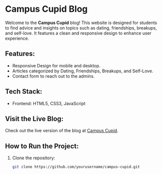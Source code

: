 # Campus Cupid Blog

Welcome to the **Campus Cupid** blog! This website is designed for students to find advice and insights on topics such as dating, friendships, breakups, and self-love. It features a clean and responsive design to enhance user experience.

## Features:
- Responsive Design for mobile and desktop.
- Articles categorized by Dating, Friendships, Breakups, and Self-Love.
- Contact form to reach out to the admins.

## Tech Stack:
- Frontend: HTML5, CSS3, JavaScript
  
## Visit the Live Blog:
Check out the live version of the blog at [Campus Cupid](mellifluous-souffle-15e13e.netlify.app).

## How to Run the Project:
1. Clone the repository:
   ```bash
   git clone https://github.com/yourusername/campus-cupid.git


